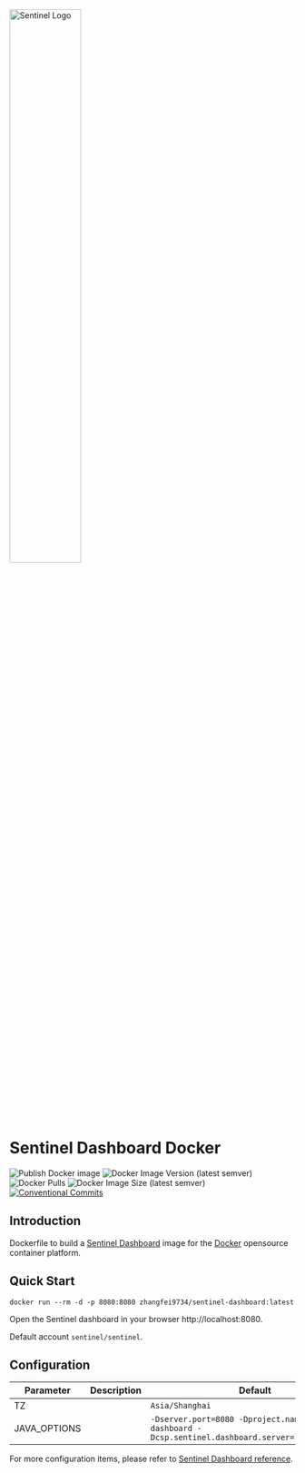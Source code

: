 <img src="https://user-images.githubusercontent.com/9434884/43697219-3cb4ef3a-9975-11e8-9a9c-73f4f537442d.png" alt="Sentinel Logo" width="50%">

# Sentinel Dashboard Docker

![Publish Docker image](https://github.com/zhangfei9734/sentinel-dashboard/workflows/Publish%20Docker%20image/badge.svg)
![Docker Image Version (latest semver)](https://img.shields.io/docker/v/zhangfei9734/sentinel-dashboard)
![Docker Pulls](https://img.shields.io/docker/pulls/zhangfei9734/sentinel-dashboard)
![Docker Image Size (latest semver)](https://img.shields.io/docker/image-size/zhangfei9734/sentinel-dashboard)
[![Conventional Commits](https://img.shields.io/badge/Conventional%20Commits-1.0.0-yellow.svg)](https://conventionalcommits.org)

## Introduction

Dockerfile to build a [Sentinel Dashboard](https://sentinelguard.io/en-us/docs/dashboard.html) image for the [Docker](https://www.docker.com/products/container-runtime) opensource container platform.

## Quick Start

```shell
docker run --rm -d -p 8080:8080 zhangfei9734/sentinel-dashboard:latest
```

Open the Sentinel dashboard in your browser http://localhost:8080.

Default account `sentinel/sentinel`.

## Configuration

| Parameter | Description | Default |
| -------- | -------- | -------- |
| TZ | | `Asia/Shanghai` |
| JAVA_OPTIONS | | `-Dserver.port=8080 -Dproject.name=sentinel-dashboard -Dcsp.sentinel.dashboard.server=localhost:8080` |

For more configuration items, please refer to [Sentinel Dashboard reference](https://sentinelguard.io/en-us/docs/dashboard.html).
